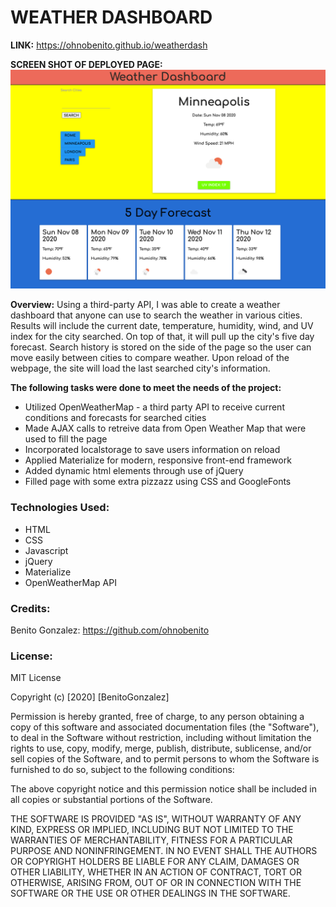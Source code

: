 # **WEATHER DASHBOARD** #


**LINK:** https://ohnobenito.github.io/weatherdash

**SCREEN SHOT OF DEPLOYED PAGE:**
![](/assets/images/ss1.png)

**Overview:**
Using a third-party API, I was able to create a weather dashboard that anyone can use to search the weather in various cities. Results will include the current date, temperature, humidity, wind, and UV index for the city searched. On top of that, it will pull up the city's five day forecast. Search history is stored on the side of the page so the user can move easily between cities to compare weather. Upon reload of the webpage, the site will load the last searched city's information.


**The following tasks were done to meet the needs of the project:**
* Utilized OpenWeatherMap - a third party API to receive current conditions and forecasts for searched cities
* Made AJAX calls to retreive data from Open Weather Map that were used to fill the page 
* Incorporated localstorage to save users information on reload
* Applied Materialize for modern, responsive front-end framework
* Added dynamic html elements through use of jQuery
* Filled page with some extra pizzazz using CSS and GoogleFonts

### **Technologies Used:**
- HTML
- CSS
- Javascript
- jQuery
- Materialize
- OpenWeatherMap API

### **Credits:** 
Benito Gonzalez: https://github.com/ohnobenito

### **License:** 
MIT License

Copyright (c) [2020] [BenitoGonzalez]

Permission is hereby granted, free of charge, to any person obtaining a copy of this software and associated documentation files (the "Software"), to deal in the Software without restriction, including without limitation the rights to use, copy, modify, merge, publish, distribute, sublicense, and/or sell copies of the Software, and to permit persons to whom the Software is furnished to do so, subject to the following conditions:

The above copyright notice and this permission notice shall be included in all copies or substantial portions of the Software.

THE SOFTWARE IS PROVIDED "AS IS", WITHOUT WARRANTY OF ANY KIND, EXPRESS OR IMPLIED, INCLUDING BUT NOT LIMITED TO THE WARRANTIES OF MERCHANTABILITY, FITNESS FOR A PARTICULAR PURPOSE AND NONINFRINGEMENT. IN NO EVENT SHALL THE AUTHORS OR COPYRIGHT HOLDERS BE LIABLE FOR ANY CLAIM, DAMAGES OR OTHER LIABILITY, WHETHER IN AN ACTION OF CONTRACT, TORT OR OTHERWISE, ARISING FROM, OUT OF OR IN CONNECTION WITH THE SOFTWARE OR THE USE OR OTHER DEALINGS IN THE SOFTWARE.


